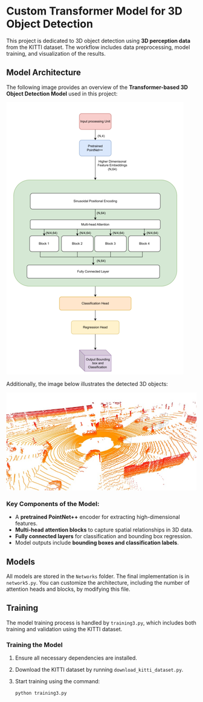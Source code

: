 # Custom Transformer Model for 3D Object Detection

This project is dedicated to 3D object detection using **3D perception data** from the KITTI dataset. The workflow includes data preprocessing, model training, and visualization of the results.

## Model Architecture

The following image provides an overview of the **Transformer-based 3D Object Detection Model** used in this project:

![Model Architecture](Picture4.png)

Additionally, the image below illustrates the detected 3D objects:

![3D Detection](Picture3.jpg)

### Key Components of the Model:
- A **pretrained PointNet++** encoder for extracting high-dimensional features.
- **Multi-head attention blocks** to capture spatial relationships in 3D data.
- **Fully connected layers** for classification and bounding box regression.
- Model outputs include **bounding boxes and classification labels**.

## Models

All models are stored in the `Networks` folder. The final implementation is in `network5.py`.
You can customize the architecture, including the number of attention heads and blocks, by modifying this file.

## Training

The model training process is handled by `training3.py`, which includes both training and validation using the KITTI dataset.

### Training the Model

1. Ensure all necessary dependencies are installed.
2. Download the KITTI dataset by running `download_kitti_dataset.py`.
3. Start training using the command:

   ```bash
   python training3.py
   ```


